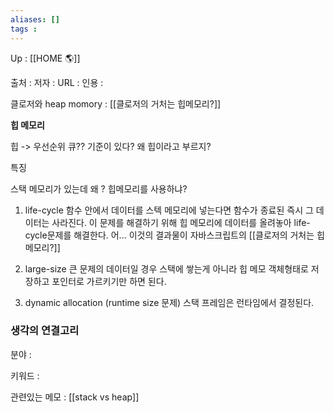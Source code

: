 ```yaml
---
aliases: []
tags : 
---
```

Up : [[HOME 🌎]]

출처 :
저자 :
URL : 
인용 : 

클로저와 heap momory : [[클로저의 거처는 힙메모리?]]


**힙 메모리**

힙 -> 우선순위 큐?? 
기준이 있다? 
왜 힙이라고 부르지? 



특징

스택 메모리가 있는데 왜 ? 힙메모리를 사용하냐? 
1. life-cycle
	함수 안에서 데이터를 스텍 메모리에 넣는다면 함수가 종료된 즉시 그 데이터는 사라진다. 이 문제를 해결하기 위해 힙 메모리에 데이터를 올려놓아 life-cycle문제를 해결한다. 어... 이것의 결과물이 자바스크립트의 [[클로저의 거처는 힙메모리?]] 
	
2. large-size
	큰 문제의 데이터일 경우 스택에 쌓는게 아니라 힙 메모 객체형태로 저장하고 포인터로 가르키기만 하면 된다.  
3. dynamic allocation (runtime size 문제) 
	 스택 프레임은 런타임에서 결정된다. 


### 생각의 연결고리
분야 :

키워드 :

관련있는 메모 : [[stack vs heap]]
